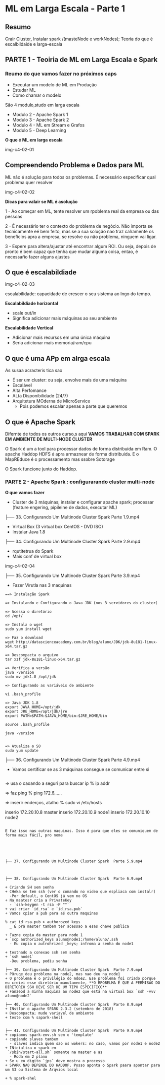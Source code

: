 # ML em Larga Escala - Parte 1

## Resumo

Crair Cluster, Instalar spark /(masteNode e workNodes); Teoria do que é escalbildaide e larga-escala


## PARTE 1 - Teoiria de ML em Larga Escala e Spark

### Reumo do que vamos fazer no próximos caps

+ Executar um modelo de ML em Produção
+ Estudar ML
+ Como chamar o modelo

Sâo 4 modulo,studo em larga escala
+ Modulo 2 - Apache Spark 1
+ Modulo 3 - Apache Spark 2
+ Modulo 4 - ML em Stream e Grafos
+ Modulo 5 - Deep Learning

**O que é ML em larga escala**

img-c4-02-01

## Compreendendo Problema e Dados para ML

ML nâo é soluçâo para todos os problemas. É necessário especificar qual problema quer resolver

img-c4-02-02

**Dicas para valair se ML é asolução**

1 - Ao começar em ML, tente resolver um rpoblema real da empresa ou das pessoas

2 - É necessário ter o contexto do problema de negócio. Nâo importa  se tecnicamente eé bem feito, mas se a sua soluçâo nao traz calramente os benefícios apra a empresa, se resolve ou nâo problema, ninguem vai ligar.

3 - Espere para altera/ajustar até encontrar algum ROI. Ou seja, depois de pronto é bem capaz que tenha que mudar alguma coisa, entao, é necessaŕio fazer alguns ajustes

## O que é escalabildiade

img-c4-02-03

escalabilidade: capacidade de crescer o seu sistema ao lngo do tempo.

**Escalabildiade horizontal**
+ scale out/in
+ Significa adicionar mais máquinas ao seu ambiente


**Escalabilidade Vertical**
+ Adicionar mais recursos em uma única máquina
+ Seria adicionar mais memoria/ram/cpu

## O que é uma APp em alrga escala

As susaa acracteris tica sao

+ É ser um cluster: ou seja, envolve mais de uma máquina
+ Escalável
+ Alta Perfomance
+ ALta Disponibilidade (24/7)
+ Arquitetura MOderna de MicroService
  - Pois podemos escalar apenas a parte que queremos

## O que é Apache Spark

Difernte de todos os outros curso,s aqui **VAMOS TRABALHAR COM SPARK EM AMBIENTE DE MULTI-NODE CLUSTER**

O Spark é um a tool para processar dados de forma distribuida em Ram. O apache Haddop HDFS é apra armaznear de forma distribuida. E o MapREduce é o processamento mas ssobre Sotorage

O Spark funcione junto do Haddop.

### PARTE 2 - Apache Spark : configurarando cluster multi-node

**O que vamos fazer**
+ Cluster de 3 máquinas; instalar e configurar apache spark; processar (feature engering, pipileine de dados, executar ML)

├── 33. Configurando Um Multinode Cluster Spark  Parte 1.9.mp4
+ Virtual Box (3 virtual box CentOS - DVD ISO)
+ Instalar Java 1.8

├── 34. Configurando Um Multinode Cluster Spark  Parte 2.9.mp4
+ rqutitetrua do Spark
+ Mais conf de virtual box

img-c4-02-04

├── 35. Configurando Um Multinode Cluster Spark  Parte 3.9.mp4
+ Fazer Virutla nas 3 maquinas


````
==> Instalação Spark

=> Instalando e Configurando o Java JDK (nos 3 servidores do cluster)

=> Acessa o diretório
cd /opt/

=> Instala o wget
sudo yum install wget

=> Faz o download
wget http://datascienceacademy.com.br/blog/aluno/JDK/jdk-8u181-linux-x64.tar.gz

=> Descompacta o arquivo
tar xzf jdk-8u181-linux-x64.tar.gz

=> Verifica a versão
java -version
sudo mv jdk1.8 /opt/jdk

=> Configurando as variáveis de ambiente

vi .bash_profile

=> Java JDK 1.8
export JAVA_HOME=/opt/jdk
export JRE_HOME=/opt/jdk/jre
export PATH=$PATH:$JAVA_HOME/bin:$JRE_HOME/bin

source .bash_profile

java -version


=> Atualiza o SO
sudo yum update
````

├── 36. Configurando Um Multinode Cluster Spark  Parte 4.9.mp4
+ Vamos certificar se as 3 máquinas consegue se comunicar entre si

````

````
=> usa o caoando a seguri para buscar ip
% ip addr

=> faz ping
% ping 172.6......

=> inserir enderços, atalho
% sudo vi /etc/hosts

inserio 172.20.10.8 master
inserio 172.20.10.9 node1
inserio 172.20.10.10 node2

````

E faz isso nas outras maquinas. Isso é para que eles se comuniquem de forma mais fácil, pro nome





├── 37. Configurando Um Multinode Cluster Spark  Parte 5.9.mp4



├── 38. Configurando Um Multinode Cluster Spark  Parte 6.9.mp4

+ Criando SH sem senha
+ CHeka se tem ssh (ver o comando no video que espliaca com instalr)
  -Por default, o CentOS já vem no OS
+ Na msatesr cria a PrivateKey
  - `ssh-keygen -t rsa -P ""`
+ vai criar `id_rsa` e `id_rsa.pub`
+ Vamos cpiar a pub para as outra maquinas

% cat id_rsa.pub > authorozed_keys
  _ É pra master tambem ter acessao a esas chave publica

+ Fazne copia da master para node 1
+ `scp authorized_keys aluno@node1:/home/aluno/.ssh
  - Eu copia o autrohrized _keys; infroma a senha do node1

+ testnado a conexao ssh sem senha
+ `ssh node1`
  -Deu problema, pediu senha

├── 39. Configurando Um Multinode Cluster Spark  Parte 7.9.mp4
+ POruqe deu problema na node2, mas nao deu na node1
+ O problema é o privilégio do ndoe2. Ese problema foi criado porque eu creiei esse diretório manulamente, **O RPOBELMA É QUE A PERMISAO DO DIRETORIO SSH DEVE SER DE UM TIPO ESPECÍFICO**
+ Fanzeod a minha maquina ao node2 que está na virtual box `ssh -vvv aluno@node2`

├── 40. Configurando Um Multinode Cluster Spark  Parte 8.9.mp4
+ INstlar o apache SPARK 2.3.2 (setembro de 2018)
+ Descompacta; mude variavel de ambiente
+ teste com % sapark-shell


├── 41. Configurando Um Multinode Cluster Spark  Parte 9.9.mp4
+ copiamos spark-env.sh sem o 'template'
+ copiando slaves tambem
  - slaves indica quem sao os wokers: no caso, vamos por node1 e node2
+ INicializa o spark em
 `/sbin/start-all.sh` somente na master e as 
  - Roda em 2 plano
+ Se u eu digito `jps` deve mostra o processo
+ SPARK NAO DEPENDE DO HADDOP. Posso aponta o Spark paara apontar para um S3 ou Sistema de Arqvios local

+ % spark-shel
  

